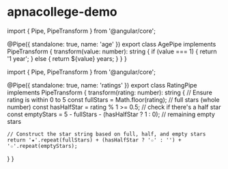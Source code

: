 # apnacollege-demo
import { Pipe, PipeTransform } from '@angular/core';

@Pipe({
  standalone: true,
  name: 'age'
})
export class AgePipe implements PipeTransform {
  transform(value: number): string {
    if (value === 1) {
      return '1 year';
    } else {
      return ${value} years;
    }
  }
}


import { Pipe, PipeTransform } from '@angular/core';

@Pipe({
  standalone: true,
  name: 'ratings'
})
export class RatingPipe implements PipeTransform {
  transform(rating: number): string {
    // Ensure rating is within 0 to 5
    const fullStars = Math.floor(rating);  // full stars (whole number)
    const hasHalfStar = rating % 1 >= 0.5; // check if there's a half star
    const emptyStars = 5 - fullStars - (hasHalfStar ? 1 : 0); // remaining empty stars

    // Construct the star string based on full, half, and empty stars
    return '★'.repeat(fullStars) + (hasHalfStar ? '☆' : '') + '☆'.repeat(emptyStars);
  }
}
